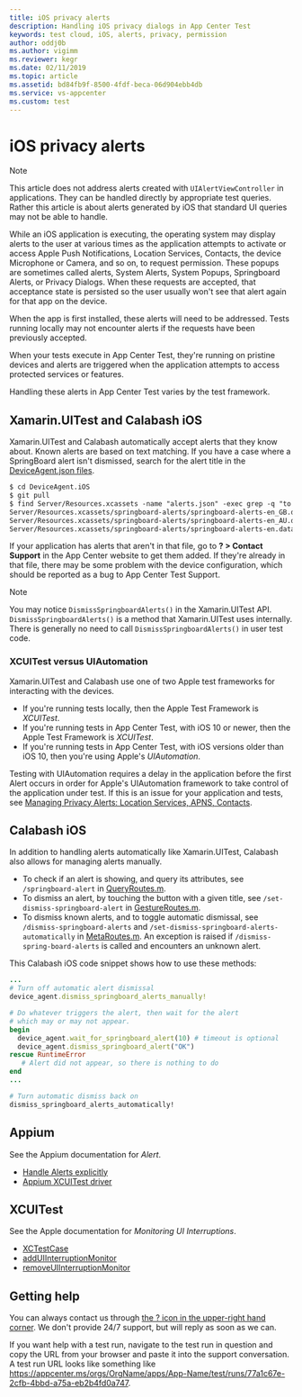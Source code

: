 ```yaml
---
title: iOS privacy alerts
description: Handling iOS privacy dialogs in App Center Test
keywords: test cloud, iOS, alerts, privacy, permission
author: oddj0b
ms.author: vigimm
ms.reviewer: kegr
ms.date: 02/11/2019
ms.topic: article
ms.assetid: bd84fb9f-8500-4fdf-beca-06d904ebb4db
ms.service: vs-appcenter
ms.custom: test
---
```


# iOS privacy alerts
> [!NOTE]
>This article does not address alerts created with `UIAlertViewController` in applications. They can be handled directly by appropriate test queries. Rather this article is about alerts generated by iOS that standard UI queries may not be able to handle.

While an iOS application is executing, the operating system may display alerts to the user at various times as the application attempts to activate or access Apple Push Notifications, Location Services, Contacts, the device Microphone or Camera, and so on, to request permission. These popups are sometimes called alerts, System Alerts, System Popups, Springboard Alerts, or Privacy Dialogs. When these requests are accepted, that acceptance state is persisted so the user usually won't see that alert again for that app on the device.

When the app is first installed, these alerts will need to be addressed. Tests running locally may not encounter alerts if the requests have been previously accepted.

When your tests execute in App Center Test, they're running on pristine devices and alerts are triggered when the application attempts to access protected services or features.

Handling these alerts in App Center Test varies by the test framework.

## Xamarin.UITest and Calabash iOS
Xamarin.UITest and Calabash automatically accept alerts that they know about. Known alerts are based on text matching. If you have a case where a SpringBoard alert isn't dismissed, search for the alert title in the [DeviceAgent.json files](https://github.com/calabash/DeviceAgent.iOS/tree/develop/Server/Resources.xcassets/springboard-alerts). 

```xml
$ cd DeviceAgent.iOS
$ git pull
$ find Server/Resources.xcassets -name "alerts.json" -exec grep -q "to access your location" {} \; -print
Server/Resources.xcassets/springboard-alerts/springboard-alerts-en_GB.dataset/alerts.json
Server/Resources.xcassets/springboard-alerts/springboard-alerts-en_AU.dataset/alerts.json
Server/Resources.xcassets/springboard-alerts/springboard-alerts-en.dataset/alerts.json
```

If your application has alerts that aren't in that file, go to **? > Contact Support** in the App Center website to get them added. If they're already in that file, there may be some problem with the device configuration, which should be reported as a bug to App Center Test Support.  

> [!NOTE]
> You may notice `DismissSpringboardAlerts()` in the Xamarin.UITest API. `DismissSpringboardAlerts()` is a method that Xamarin.UITest uses internally. There is generally no need to call `DismissSpringboardAlerts()` in user test code.

### XCUITest versus UIAutomation
Xamarin.UITest and Calabash use one of two Apple test frameworks for interacting with the devices. 

* If you're running tests locally, then the Apple Test Framework is *XCUITest*.
* If you're running tests in App Center Test, with iOS 10 or newer, then the Apple Test Framework is *XCUITest*.
* If you're running tests in App Center Test, with iOS versions older than iOS 10, then you're using Apple's *UIAutomation*.

Testing with UIAutomation requires a delay in the application before the first Alert occurs in order for Apple's UIAutomation framework to take control of the application under test. If this is an issue for your application and tests, see [Managing Privacy Alerts: Location Services, APNS, Contacts](https://github.com/calabash/calabash-ios/wiki/Managing-Privacy-Alerts:--Location-Services,-APNS,-Contacts).

## Calabash iOS
In addition to handling alerts automatically like Xamarin.UITest, Calabash also allows for managing alerts manually.

* To check if an alert is showing, and query its attributes, see `/springboard-alert` in [QueryRoutes.m](https://github.com/calabash/DeviceAgent.iOS/blob/develop/Server/Routes/QueryRoutes.m).
* To dismiss an alert, by touching the button with a given title, see `/set-dismiss-springboard-alert` in [GestureRoutes.m](https://github.com/calabash/DeviceAgent.iOS/blob/develop/Server/Routes/GestureRoutes.m).
* To dismiss known alerts, and to toggle automatic dismissal, see `/dismiss-springboard-alerts` and `/set-dismiss-springboard-alerts-automatically` in [MetaRoutes.m](https://github.com/calabash/DeviceAgent.iOS/blob/develop/Server/Routes/MetaRoutes.m). An exception is raised if `/dismiss-spring-board-alerts` is called and encounters an unknown alert.

This Calabash iOS code snippet shows how to use these methods:

```ruby
...
# Turn off automatic alert dismissal
device_agent.dismiss_springboard_alerts_manually!

# Do whatever triggers the alert, then wait for the alert
# which may or may not appear.
begin
  device_agent.wait_for_springboard_alert(10) # timeout is optional
  device_agent.dismiss_springboard_alert("OK")
rescue RuntimeError
   # Alert did not appear, so there is nothing to do
end
...

# Turn automatic dismiss back on
dismiss_springboard_alerts_automatically!
```

## Appium
See the Appium documentation for *Alert*.

* [Handle Alerts explicitly](https://github.com/appium/appium/issues/6864#issuecomment-258193484)
* [Appium XCUITest driver](https://github.com/appium/appium-xcuitest-driver)

## XCUITest
See the Apple documentation for *Monitoring UI Interruptions*.

* [XCTestCase](https://developer.apple.com/documentation/xctest/xctestcase)
* [addUIInterruptionMonitor](https://developer.apple.com/documentation/xctest/xctestcase/1496273-adduiinterruptionmonitor)
* [removeUIInterruptionMonitor](https://developer.apple.com/documentation/xctest/xctestcase/1496263-removeuiinterruptionmonitor)

## Getting help
You can always contact us through [the ? icon in the upper-right hand corner](https://intercom.help/appcenter/getting-started/getting-help-with-app-center). We don't provide 24/7 support, but will reply as soon as we can.

If you want help with a test run, navigate to the test run in question and copy the URL from your browser and paste it into the support conversation. A test run URL looks like something like https://appcenter.ms/orgs/OrgName/apps/App-Name/test/runs/77a1c67e-2cfb-4bbd-a75a-eb2b4fd0a747.
